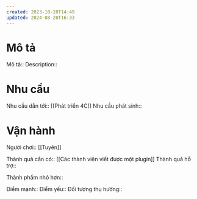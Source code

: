```yaml
---
created: 2023-10-28T14:49
updated: 2024-08-20T16:33
---
```

# Mô tả
Mô tả::
Description::

# Nhu cầu
Nhu cầu dẫn tới:: [[Phát triển 4C]] 
Nhu cầu phát sinh::

# Vận hành
Người chơi:: [[Tuyên]]

Thành quả cần có:: [[Các thành viên viết được một plugin]]
Thành quả hỗ trợ::

Thành phẩm nhỏ hơn::

Điểm mạnh::
Điểm yếu::
Đối tượng thụ hưởng::
